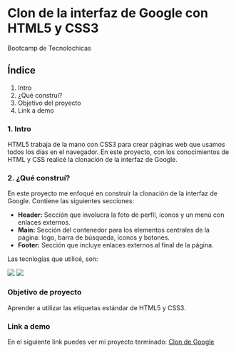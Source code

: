 # Clon de la interfaz de Google con HTML5 y CSS3
Bootcamp de Tecnolochicas

## Índice
1. Intro
2. ¿Qué construí?
3. Objetivo del proyecto
4. Link a demo

### 1. Intro
HTML5 trabaja de la mano con CSS3 para crear páginas web que usamos todos los días en el navegador. En este proyecto, con los conocimientos de HTML y CSS realicé la clonación de la interfaz de Google.

### 2. ¿Qué construí?
En este proyecto me enfoqué en construir la clonación de la interfaz de Google.
Contiene las siguientes secciones:
- **Header:** Sección que involucra la foto de perfil, íconos y un menú con enlaces externos.
- **Main:** Sección del contenedor para los elementos centrales de la página: logo, barra de búsqueda, íconos y botones.
- **Footer:** Sección que incluye enlaces externos al final de la página.

Las tecnlogías que utilicé, son:

<img src="https://img.shields.io/badge/HTML5-E34F26?style=for-the-badge&logo=html5&logoColor=white" /> <img src="https://img.shields.io/badge/CSS3-1572B6?style=for-the-badge&logo=css3&logoColor=white" />

### Objetivo de proyecto
Aprender a utilizar las etiquetas estándar de HTML5 y CSS3.

### Link a demo
En el siguiente link puedes ver mi proyecto terminado:
[Clon de Google](https://clongoogle-mu.vercel.app/)
